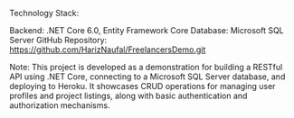 Technology Stack:

Backend: .NET Core 6.0, Entity Framework Core
Database: Microsoft SQL Server
GitHub Repository: https://github.com/HarizNaufal/FreelancersDemo.git

Note: This project is developed as a demonstration for building a RESTful API using .NET Core, connecting to a Microsoft SQL Server database, and deploying to Heroku. It showcases CRUD operations for managing user profiles and project listings, along with basic authentication and authorization mechanisms.
